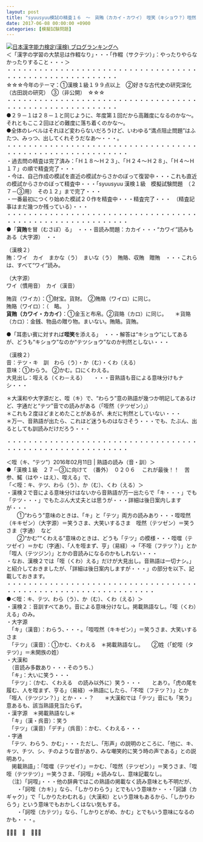 ```yaml
---
layout: post
title: "syuusyuu模試の精査１６　～　貨賄（カカイ・カワイ）　咥笑（キショウ？）咥然（テツゼン？）　～"
date: 2017-06-08 00:00:00 +0900
categories: [模擬試験問題]
---
```


[![](/syuusyuu9701/assets/images/syuusyuu模試の精査１６-～-貨賄（カカイ・カワイ）-咥笑（キショウ？）咥然（テツゼン？）-～-br_c_3028_1.gif)](http://blog.with2.net/link.php?1659096:3028 "日本漢字能力検定(漢検) ブログランキングへ")[日本漢字能力検定(漢検) ブログランキングへ](http://blog.with2.net/link.php?1659096:3028)  
＜「漢字の学習の大禁忌は作輟なり」・・・「作輟（サクテツ）」：やったりやらなかったりすること・・・＞  
・・・・・・・・・・・・・・・・・・・・・・・・・・・・・・・・・・・・・・・・・・・・・・・・・・・・・・・・・  
☆☆☆今年のテーマ：①漢検１級１９９点以上　②好きな古代史の研究深化（古田説の研究）　③（非公開）　☆☆☆　　  
・・・・・・・・・・・・・・・・・・・・・・・・・・・・・・・・・・・・・・・・・・・・・・・・・・・・・・・・・  
●２９－１は２８－１と同じように、年度第１回だから高難度になるのかな～。それともここ２回ほどの難度に落ち着くのかな～。  
●全体のレベルはそれほど変わらないだろうけど、いわゆる“満点阻止問題”はふたつ、みっつ、出してくれそうだなあ～・・・。  
・・・・・・・・・・・・・・・・・・・・・・・・・・・・・・・・・・・・・・・・・・・・・・・・・・・・・・・・・・・  
・過去問の精査は完了済み：「Ｈ１８～Ｈ２３」、「Ｈ２４～Ｈ２８」、「Ｈ４～Ｈ１７」の順で精査完了・・・  
・今は、自己作成の模試を直近の模試からさかのぼって復習中・・・これも直近の模試からさかのぼって精査中・・・「syuusyuu 漢検１級　模擬試験問題　（２７－③用）　その１２」まで完了・・・  
・一番最初につくり始めた模試２０作を精査中・・・精査完了・・・　（精査記事はまだ幾つか残っている）・・・  
・・・・・・・・・・・・・・・・・・・・・・・・・・・・・・・・・・・・・・・・・・・・・・・・・・・・・・・・・・・  
●「**貨賄**を冒（むさぼ）る」　・・・音読み問題：カカイ・・・“カワイ”読みもある（大字源）　・・  
  
（漢検２）  
賄：ワイ　カイ　まかな（う）　まいな（う）　賄賂、収賄　贈賄　・・・これらは、すべて“ワイ”読み。  
  
（大字源）  
ワイ（慣用音）　カイ（漢音）  
  
賄貨（ワイカ）：①財宝。貨財。　②賄賂（ワイロ）に同じ。  
賄賂（ワイロ）：（　略。　）  
**貨賄（カワイ・カカイ）**：①金玉と布帛。②貨賂（カロ）に同じ。　　＊貨賂（カロ）：金銭、物品の贈り物。まいない。賄賂。貨賄。  
  
  
●「耳患い賓に対すれば**咥笑**を添える」　・・・解答は“キショウ”にしてあるが、どうも“キショウ”なのか“テツショウ”なのか判然としない・・・  
  
（漢検２）  
音：テツ・キ　訓　わら（う）・か（む）・くわ（える）  
意味：①わらう。 ②かむ。口にくわえる。  
大見出し：咥える（くわ－える）　　・・・音熟語も音による意味分けもナシ・・・  
  
  
＊大漢和や大字源だと、咥（キ）で、“わらう”意の熟語が幾つか明記してあるけど、字通だと“テツ”音での読みがある（「咥然（テツゼン）」）  
＊これも２度ほどまとめたことがあるが、未だに判然としていない・・・  
＊万一、音熟語が出たら、これほど迷うものはなさそう・・・でも、たぶん、出るとしても訓読みだけだろう・・・  
  
・・・・・・・・・・・・・・・・・・・・・・・・・・・・・・・・・・・・・・・・・・・・・・・・・・・・・・・・・・・  
  
＜咥（キ、“テツ”）2016年02月11日 | 熟語の読み（音・訓）＞  
●「漢検１級　２７－③に向けて　（番外）　０２０６ 　これが最後！！　苦参、鰙（はや・はえ）、咥える」で、  
「＜咥：キ、テツ、わら（う）、か（む）、くわ（える）＞  
・漢検２で音による意味分けはないから音熟語が万一出たらで「キ・・・」でも「テツ・・・」でもたぶん大丈夫とは思うが・・・詳細は後日案内しますが・・・  
　　①“わらう”意味のときは、「キ」と「テツ」両方の読みあり・・・咥咥然（キキゼン）（大字源）＝笑うさま、大笑いするさま　咥然（テツゼン）＝笑うさま（字通）　など  
　　②“かむ”“くわえる”意味のときは、どうも「テツ」の模様・・・咥噬（テツゼイ）＝かむ（字通）、「人を咥まず、亨」（易経）→「不咥（フテツ？）」とか「咥人（テツジン）」とかの音読みになるのかもしれない・・・　　  
・なお、漢検２では「咥（くわ）える」だけが大見出し。音熟語は一切ナシ。」  
と紹介しておきましたが、「詳細は後日案内しますが・・・」の部分を以下、記載しておきます。  
・・・・・・・・・・・・・・・・・・・・・・・・・・・・・・・・・・・・・・・・・・・・・・・・・・・・・・・・・・・・・・・・  
●＜咥：キ、テツ、わら（う）、か（む）、くわ（える）＞  
・漢検２：音訓すべてあり。音による意味分けなし。掲載熟語なし。「咥（くわ）える」のみ。  
・大字源  
　「キ」（漢音）：わらう、・・・。「咥咥然（キキゼン）」＝笑うさま、大笑いするさま  
　「テツ」（漢音）：①かむ、くわえる　＊掲載熟語なし。　　②姓（「蛇咥（タテツ）」＝未開族の姓）  
・大漢和  
　（音読み多数あり・・・そのうち、）  
　「キ」：大いに笑う・・・  
　「テツ」：（かむ、くわえる　の読み以外に）笑う・・・　　とあり。「虎の尾を履む、人を咥まず、亨る」（易経）→熟語にしたら、「不咥（フテツ？）」とか「咥人（テツジン？）」とか・・・？　　＊大漢和では「テツ」音にも「笑う」意あるも、該当熟語見当たらず。  
・漢字源　＊掲載熟語なし＊  
　「キ」（漢・呉音）：笑う  
　「テツ」（漢音）「デチ」（呉音）：かむ、くわえる・・・　  
・字通  
　「テツ、わらう、かむ」・・・ただし、「形声」の説明のところに、「他に、キ、キツ、チツ、シ、チのような音があり、みな嘲笑的に笑う時の声である」との説明あり。  
　掲載熟語」：「咥噬（テツゼイ）」＝かむ、「咥然（テツゼン）」＝笑うさま、「咥咥（テツテツ）」＝笑うさま、「訶咥」←読みなし、意味記載なし。  
　（注）「訶咥」・・・他の辞典ではこの熟語の掲載なく読み意味とも不明だが、  
　　・「訶咥（カキ）」なら、「しかりわらう」とでもいう意味か・・・「訶謔（カギャク）」で「しかりたわむれる」（大漢和）という意味もあるから、「しかりわらう」という意味でもおかしくはない気もする。  
　　・「訶咥（カテツ）」なら、「しかりとがめ、かむ」とでもいう意味になるのかも・・・。  
  
👋👋👋　🐔　👋👋👋  
  